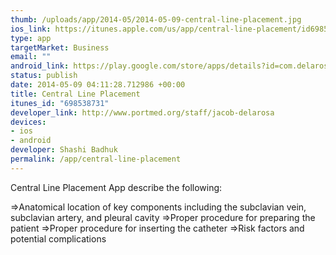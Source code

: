 ```yaml
--- 
thumb: /uploads/app/2014-05/2014-05-09-central-line-placement.jpg
ios_link: https://itunes.apple.com/us/app/central-line-placement/id698538731?mt=8
type: app
targetMarket: Business
email: ""
android_link: https://play.google.com/store/apps/details?id=com.delarosa.centrallineplacement
status: publish
date: 2014-05-09 04:11:28.712986 +00:00
title: Central Line Placement
itunes_id: "698538731"
developer_link: http://www.portmed.org/staff/jacob-delarosa
devices: 
- ios
- android
developer: Shashi Badhuk
permalink: /app/central-line-placement
---
```


Central Line Placement App describe the following:

=>Anatomical location of key components including the subclavian vein, subclavian artery, and pleural cavity
=>Proper procedure for preparing the patient
=>Proper procedure for inserting the catheter
=>Risk factors and potential complications
